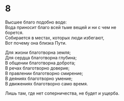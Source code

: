 # 8

Высшее благо подобно воде:</br>
Вода приносит благо всей тьме вещей и ни с чем не</br>
борется.</br>
Собирается в местах, которых люди избегают,</br>
Вот почему она близка Пути.</br>

Для жизни благотворна земля;</br>
Для сердца благотворна глубина;</br>
В общении благотворна доброта;</br>
В речах благотворно доверие;</br>
В правлении благотворно смирение;</br>
В деяниях благотворно умение;</br>
В движениях благотворно само время.</br>

Лишь там, где нет соперничества, не будет и ущерба.</br>